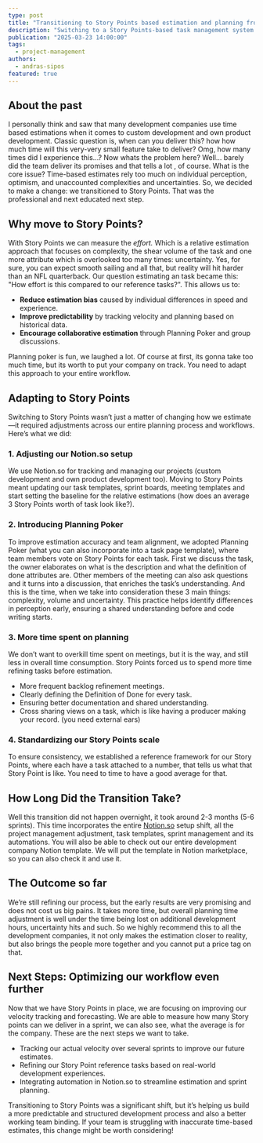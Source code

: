 ```yaml
---
type: post
title: "Transitioning to Story Points based estimation and planning from time based"
description: "Switching to a Story Points-based task management system can help teams work more smoothly. Here’s our story."
publication: "2025-03-23 14:00:00"
tags:
  - project-management
authors:
  - andras-sipos
featured: true
---
```



## About the past

I personally think and saw that many development companies use time based estimations when it comes to custom development and own product development. Classic question is, when can you deliver this? how how much time will this very-very small feature take to deliver? Omg, how many times did I experience this…? Now whats the problem here? Well… barely did the team deliver its promises and that tells a lot , of course. What is the core issue? Time-based estimates rely too much on individual perception, optimism, and unaccounted complexities and uncertainties. So, we decided to make a change: we transitioned to Story Points. That was the professional and next educated next step.

## Why move to Story Points?

With Story Points we can measure the *effort.* Which is a relative estimation approach that focuses on complexity, the shear volume of the task and one more attribute which is overlooked too many times: uncertainty. Yes, for sure, you can expect smooth sailing and all that, but reality will hit harder than an NFL quarterback. Our question estimating an task became this: "How effort is this compared to our reference tasks?". This allows us to:

- **Reduce estimation bias** caused by individual differences in speed and experience.
- **Improve predictability** by tracking velocity and planning based on historical data.
- **Encourage collaborative estimation** through Planning Poker and group discussions.

Planning poker is fun, we laughed a lot. Of course at first, its gonna take too much time, but its worth to put your company on track. You need to adapt this approach to your entire workflow.

## Adapting to Story Points

Switching to Story Points wasn’t just a matter of changing how we estimate—it required adjustments across our entire planning process and workflows. Here’s what we did:

### 1. Adjusting our Notion.so setup

We use Notion.so for tracking and managing our projects (custom development and own product development too). Moving to Story Points meant updating our task templates, sprint boards, meeting templates and start setting the baseline for the relative estimations (how does an average 3 Story Points worth of task look like?).

### 2. Introducing Planning Poker

To improve estimation accuracy and team alignment, we adopted Planning Poker (what you can also incorporate into a task page template), where team members vote on Story Points for each task. First we discuss the task, the owner elaborates on what is the description and what the definition of done attributes are. Other members of the meeting can also ask questions and it turns into a discussion, that enriches the task’s understanding. And this is the time, when we take into consideration these 3 main things: complexity, volume and uncertainty. This practice helps identify differences in perception early, ensuring a shared understanding before and code writing starts.

### 3. More time spent on planning

We don’t want to overkill time spent on meetings, but it is the way, and still less in overall time consumption. Story Points forced us to spend more time refining tasks before estimation.

- More frequent backlog refinement meetings.
- Clearly defining the Definition of Done for every task.
- Ensuring better documentation and shared understanding.
- Cross sharing views on a task, which is like having a producer making your record. (you need external ears)

### 4. Standardizing our Story Points scale

To ensure consistency, we established a reference framework for our Story Points, where each have a task attached to a number, that tells us what that Story Point is like. You need to time to have a good average for that. 

## How Long Did the Transition Take?

Well this transition did not happen overnight, it took around 2-3 months (5-6 sprints). This time incorporates the entire [Notion.so](http://Notion.so) setup shift, all the project management adjustment, task templates, sprint management and its automations. You will also be able to check out our entire development company Notion template. We will put the template in Notion marketplace, so you can also check it and use it.

## The Outcome so far

We’re still refining our process, but the early results are very promising and does not cost us big pains. It takes more time, but overall planning time adjustment is well under the time being lost on additional development hours, uncertainty hits and such. So we highly recommend this to all the development companies, it not only makes the estimation closer to reality, but also brings the people more together and you cannot put a price tag on that. 

## Next Steps: Optimizing our workflow even further

Now that we have Story Points in place, we are focusing on improving our velocity tracking and forecasting. We are able to measure how many Story points can we deliver in a sprint, we can also see, what the average is for the company. These are the next steps we want to take.

- Tracking our actual velocity over several sprints to improve our future estimates.
- Refining our Story Point reference tasks based on real-world development experiences.
- Integrating automation in Notion.so to streamline estimation and sprint planning.

Transitioning to Story Points was a significant shift, but it’s helping us build a more predictable and structured development process and also a better working team binding. If your team is struggling with inaccurate time-based estimates, this change might be worth considering!
